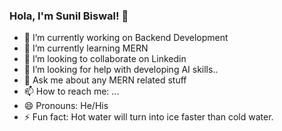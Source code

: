 ### Hola, I'm Sunil Biswal! 👋

- 🔭 I’m currently working on Backend Development
- 🌱 I’m currently learning MERN 
- 👯 I’m looking to collaborate on Linkedin
- 🤔 I’m looking for help with developing AI skills..
- 💬 Ask me about any MERN related stuff
- 📫 How to reach me: ...
- 😄 Pronouns: He/His
- ⚡ Fun fact: Hot water will turn into ice faster than cold water.

